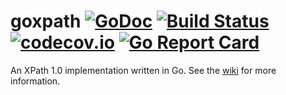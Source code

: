 # goxpath [![GoDoc](https://godoc.org/gopkg.in/src-d/go-git.v2?status.svg)](https://godoc.org/github.com/ChrisTrenkamp/goxpath) [![Build Status](https://travis-ci.org/ChrisTrenkamp/goxpath.svg?branch=master)](https://travis-ci.org/ChrisTrenkamp/goxpath)  [![codecov.io](https://codecov.io/github/ChrisTrenkamp/goxpath/coverage.svg?branch=master)](https://codecov.io/github/ChrisTrenkamp/goxpath?branch=master) [![Go Report Card](https://goreportcard.com/badge/github.com/ChrisTrenkamp/goxpath)](https://goreportcard.com/report/github.com/ChrisTrenkamp/goxpath)
An XPath 1.0 implementation written in Go. See the [wiki](https://github.com/ChrisTrenkamp/goxpath/wiki) for more information.
